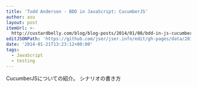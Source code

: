 ```yaml
---
title: 'Todd Anderson - BDD in JavaScript: CucumberJS'
author: azu
layout: post
itemUrl: >-
  http://custardbelly.com/blog/blog-posts/2014/01/08/bdd-in-js-cucumberjs/index.html
editJSONPath: 'https://github.com/jser/jser.info/edit/gh-pages/data/2014/01/index.json'
date: '2014-01-21T13:23:12+00:00'
tags:
  - JavaScript
  - testing
---
```

CucumberJSについての紹介。
シナリオの書き方
